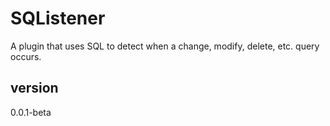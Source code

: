 # SQListener

A plugin that uses SQL to detect when a change, modify, delete, etc. query occurs.

## version

0.0.1-beta